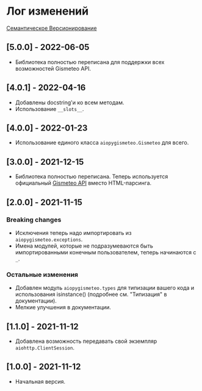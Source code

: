 # Лог изменений

[Семантическое Версионирование](https://semver.org/lang/ru/)

## [5.0.0] - 2022-06-05

- Библиотека полностью переписана для поддержки всех возможностей Gismeteo API.

## [4.0.1] - 2022-04-16

- Добавлены docstring'и ко всем методам.
- Использование `__slots__`.

## [4.0.0] - 2022-01-23

- Использование единого класса `aiopygismeteo.Gismeteo` для всего.

## [3.0.0] - 2021-12-15

- Библиотека полностью переписана. Теперь используется официальный [Gismeteo API](https://gismeteo.ru/api/) вместо HTML-парсинга.

## [2.0.0] - 2021-11-15

### Breaking changes

- Исключения теперь надо импортировать из `aiopygismeteo.exceptions`.
- Имена модулей, которые не подразумеваются быть импортированными конечным пользователем, теперь начинаются с `_`.

### Остальные изменения

- Добавлен модуль `aiopygismeteo.types` для типизации вашего кода и использования isinstance() (подробнее см. "Типизация" в документации).
- Мелкие улучшения в документации.

## [1.1.0] - 2021-11-12

- Добавлена возможность передавать свой экземпляр `aiohttp.ClientSession`.

## [1.0.0] - 2021-11-12

- Начальная версия.
